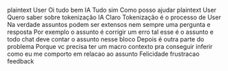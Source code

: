plaintext
User Oi tudo bem
IA Tudo sim Como posso ajudar
plaintext
User Quero saber sobre tokenização
IA Claro Tokenização é o processo de
User
Na verdade assuntos podem ser extensos nem sempre uma pergunta e resposta
Por exemplo o assunto é corrigir um erro tal esse é o assunto e todo chat deve contar o assunto nesse bloco
Depois é outra parte do problema
Porque vc precisa ter um macro contexto pra conseguir inferir como eu me comporto em relacao ao assunto
Felicidade frustracao feedback